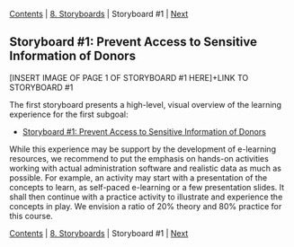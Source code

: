 [Contents](README.md) | [8. Storyboards](800-STORYBOARDS.md) | Storyboard #1 | [Next](820-STORYBOARD2.md)

## Storyboard #1: Prevent Access to Sensitive Information of Donors

[INSERT IMAGE OF PAGE 1 OF STORYBOARD #1 HERE]+LINK TO STORYBOARD #1

The first storyboard presents a high-level, visual overview
of the learning experience for the first subgoal:

* [Storyboard #1: Prevent Access to Sensitive Information of Donors](#LINK-TO-STORYBOARD-1)

While this experience may be support by the development of e-learning
resources, we recommend to put the emphasis on hands-on activities
working with actual administration software and realistic data as much
as possible. For example, an activity may start with a presentation of the
concepts to learn, as self-paced e-learning or a few presentation slides.
It shall then continue with a practice activity to illustrate and experience
the concepts in play. We envision a ratio of 20% theory and 80% practice
for this course.

[Contents](README.md) | [8. Storyboards](800-STORYBOARDS.md) | Storyboard #1 | [Next](820-STORYBOARD2.md)
